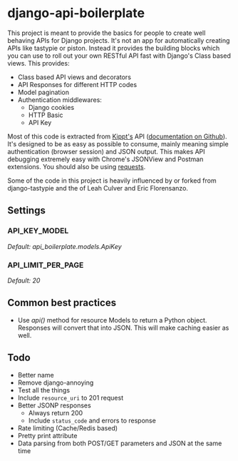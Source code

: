 # django-api-boilerplate

This project is meant to provide the basics for people to create well behaving APIs for Django projects. It's not an app for automatically creating APIs like tastypie or piston. Instead it provides the building blocks which you can use to roll out your own RESTful API fast with Django's Class based views. This provides:

- Class based API views and decorators
- API Responses for different HTTP codes
- Model pagination
- Authentication middlewares:
    - Django cookies
    - HTTP Basic
    - API Key

Most of this code is extracted from [Kippt's](kippt.com/) API ([documentation on Github](https://github.com/kippt/api-documentation/)). It's designed to be as easy as possible to consume, mainly meaning simple authentication (browser session) and JSON output. This makes API debugging extremely easy with Chrome's JSONView and Postman extensions. You should also be using [requests](https://github.com/kennethreitz/requests).

Some of the code in this project is heavily influenced by or forked from django-tastypie and the of Leah Culver and Eric Florensanzo.

## Settings

### API_KEY_MODEL

_Default: api_boilerplate.models.ApiKey_

### API_LIMIT_PER_PAGE

_Default: 20_

## Common best practices

- Use _api()_ method for resource Models to return a Python object. Responses will convert that into JSON. This will make caching easier as well.

## Todo

- Better name
- Remove django-annoying 
- Test all the things
- Include ``resource_uri`` to  201 request
- Better JSONP responses
    - Always return 200
    - Include ``status_code`` and errors to response
- Rate limiting (Cache/Redis based)
- Pretty print attribute
- Data parsing from both POST/GET parameters and JSON at the same time
